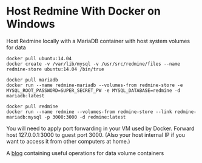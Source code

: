Host Redmine With Docker on Windows
===================================

Host Redmine locally with a MariaDB container with host system volumes for data

```
docker pull ubuntu:14.04
docker create -v /var/lib/mysql -v /usr/src/redmine/files --name redmine-store ubuntu:14.04 /bin/true

docker pull mariadb
docker run --name redmine-mariadb --volumes-from redmine-store -e MYSQL_ROOT_PASSWORD=SUPER_SECRET_PW -e MYSQL_DATABASE=redmine -d mariadb:latest

docker pull redmine
docker run --name redmine --volumes-from redmine-store --link redmine-mariadb:mysql -p 3000:3000 -d redmine:latest
```

You will need to apply port forwarding in your VM used by Docker. Forward host 127.0.0.1:3000 to guest port 3000. (Also your host internal IP if you want to access it from other computers at home.)

A [blog](https://getcarina.com/docs/tutorials/data-volume-containers/) containing useful operations for data volume containers
